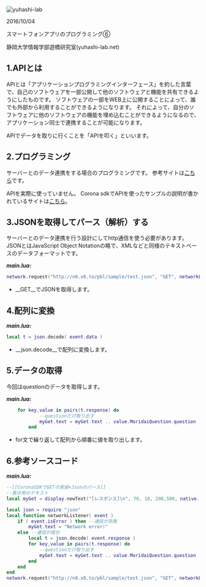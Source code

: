 ![yuhashi-lab](http://www.yuhashi-lab.net/_/rsrc/1436515256182/config/customLogo.gif?revision=1)

2016/10/04

スマートフォンアプリのプログラミング⑥

静岡大学情報学部遊橋研究室(yuhashi-lab.net)


## 1.APIとは

APIとは「アプリケーションプログラミングインターフェース」を約した言葉で、自己のソフトウェアを一部公開して他のソフトウェアと機能を共有できるようにしたものです。
ソフトウェアの一部をWEB上に公開することによって、誰でも外部から利用することができるようになります。
それによって、自分のソフトウェアに他のソフトウェアの機能を埋め込むことができるようになるので、アプリケーション同士で連携することが可能になります。

APIでデータを取りに行くことを「APIを叩く」といいます。

## 2.プログラミング

サーバーとのデータ連携をする場合のプログラミングです。
参考サイトは[こちら](http://offsidenow.phpapps.jp/archives/199)です。

APIを実際に使っていません。
Corona sdkでAPIを使ったサンプルの説明が書かれているサイトは[こちら](http://sharakova.hatenablog.com/entry/20120208/1328673973)。

## 3.JSONを取得してパース（解析）する

サーバーとのデータ連携を行う設計にしてhttp通信を使う必要があります。
JSONとはJavaScript Object Notationの略で、XMLなどと同様のテキストベースのデータフォーマットです。

___main.lua:___
```lua
network.request("http://n0.x0.to/pbl/sample/test.json", "GET", networkListener)

```

* __GET__でJSONを取得します。

## 4.配列に変換

___main.lua:___
```lua
local t = json.decode( event.data )

```

* __json.decode__で配列に変換します。

## 5.データの取得

今回はquestionのデータを取得します。

___main.lua:___
```lua
	for key,value in pairs(t.response) do
            --questionだけ取り出す
            myGet.text = myGet.text .. value.MoridaiQuestion.question .. "\n\n"
        end

```

* for文で繰り返して配列から順番に値を取り出します。

## 6.参考ソースコード

___main.lua:___
```lua
--[[CoronaSDKでGETの実装+Jsonのパース]]
--表示用のテキスト
local myGet = display.newText("[レスポンス]\n", 70, 10, 200,500, native.systemFont, 20)

local json = require "json"
local function networkListener( event )
	if ( event.isError ) then --通信が失敗
		myGet.text = "Network error!"
	else --通信が成功
		local t = json.decode( event.response )
		for key,value in pairs(t.response) do
			--questionだけ取り出す
			myGet.text = myGet.text .. value.MoridaiQuestion.question .. "\n\n"
		end
	end
end
network.request("http://n0.x0.to/pbl/sample/test.json", "GET", networkListener)

```

